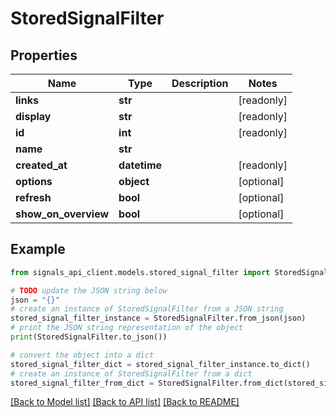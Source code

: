 # StoredSignalFilter


## Properties

Name | Type | Description | Notes
------------ | ------------- | ------------- | -------------
**links** | **str** |  | [readonly] 
**display** | **str** |  | [readonly] 
**id** | **int** |  | [readonly] 
**name** | **str** |  | 
**created_at** | **datetime** |  | [readonly] 
**options** | **object** |  | [optional] 
**refresh** | **bool** |  | [optional] 
**show_on_overview** | **bool** |  | [optional] 

## Example

```python
from signals_api_client.models.stored_signal_filter import StoredSignalFilter

# TODO update the JSON string below
json = "{}"
# create an instance of StoredSignalFilter from a JSON string
stored_signal_filter_instance = StoredSignalFilter.from_json(json)
# print the JSON string representation of the object
print(StoredSignalFilter.to_json())

# convert the object into a dict
stored_signal_filter_dict = stored_signal_filter_instance.to_dict()
# create an instance of StoredSignalFilter from a dict
stored_signal_filter_from_dict = StoredSignalFilter.from_dict(stored_signal_filter_dict)
```
[[Back to Model list]](../README.md#documentation-for-models) [[Back to API list]](../README.md#documentation-for-api-endpoints) [[Back to README]](../README.md)


